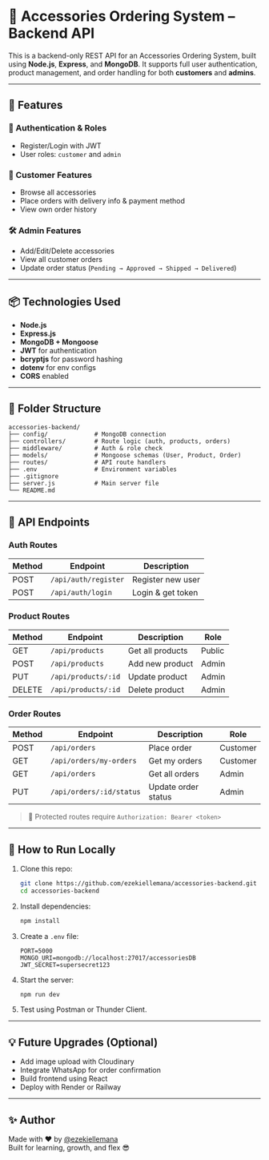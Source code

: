 
# 🧢 Accessories Ordering System – Backend API

This is a backend-only REST API for an Accessories Ordering System, built using **Node.js**, **Express**, and **MongoDB**. It supports full user authentication, product management, and order handling for both **customers** and **admins**.

---

## 🚀 Features

### 👥 Authentication & Roles
- Register/Login with JWT
- User roles: `customer` and `admin`

### 🛒 Customer Features
- Browse all accessories
- Place orders with delivery info & payment method
- View own order history

### 🛠️ Admin Features
- Add/Edit/Delete accessories
- View all customer orders
- Update order status (`Pending → Approved → Shipped → Delivered`)

---

## 📦 Technologies Used

- **Node.js**
- **Express.js**
- **MongoDB + Mongoose**
- **JWT** for authentication
- **bcryptjs** for password hashing
- **dotenv** for env configs
- **CORS** enabled

---

## 📁 Folder Structure

```
accessories-backend/
├── config/             # MongoDB connection
├── controllers/        # Route logic (auth, products, orders)
├── middleware/         # Auth & role check
├── models/             # Mongoose schemas (User, Product, Order)
├── routes/             # API route handlers
├── .env                # Environment variables
├── .gitignore
├── server.js           # Main server file
└── README.md
```

---

## 🔑 API Endpoints

### Auth Routes
| Method | Endpoint           | Description         |
|--------|--------------------|---------------------|
| POST   | `/api/auth/register` | Register new user  |
| POST   | `/api/auth/login`    | Login & get token  |

### Product Routes
| Method | Endpoint             | Description           | Role     |
|--------|----------------------|------------------------|----------|
| GET    | `/api/products`       | Get all products       | Public   |
| POST   | `/api/products`       | Add new product        | Admin    |
| PUT    | `/api/products/:id`   | Update product         | Admin    |
| DELETE | `/api/products/:id`   | Delete product         | Admin    |

### Order Routes
| Method | Endpoint                  | Description            | Role     |
|--------|---------------------------|-------------------------|----------|
| POST   | `/api/orders`             | Place order            | Customer |
| GET    | `/api/orders/my-orders`   | Get my orders          | Customer |
| GET    | `/api/orders`             | Get all orders         | Admin    |
| PUT    | `/api/orders/:id/status`  | Update order status    | Admin    |

> 🔐 Protected routes require `Authorization: Bearer <token>`

---

## 🧪 How to Run Locally

1. Clone this repo:
   ```bash
   git clone https://github.com/ezekiellemana/accessories-backend.git
   cd accessories-backend
   ```

2. Install dependencies:
   ```bash
   npm install
   ```

3. Create a `.env` file:
   ```
   PORT=5000
   MONGO_URI=mongodb://localhost:27017/accessoriesDB
   JWT_SECRET=supersecret123
   ```

4. Start the server:
   ```bash
   npm run dev
   ```

5. Test using Postman or Thunder Client.

---

## 💡 Future Upgrades (Optional)

- Add image upload with Cloudinary
- Integrate WhatsApp for order confirmation
- Build frontend using React
- Deploy with Render or Railway

---

## ✨ Author

Made with ❤️ by [@ezekiellemana](https://github.com/ezekiellemana)  
Built for learning, growth, and flex 😎
